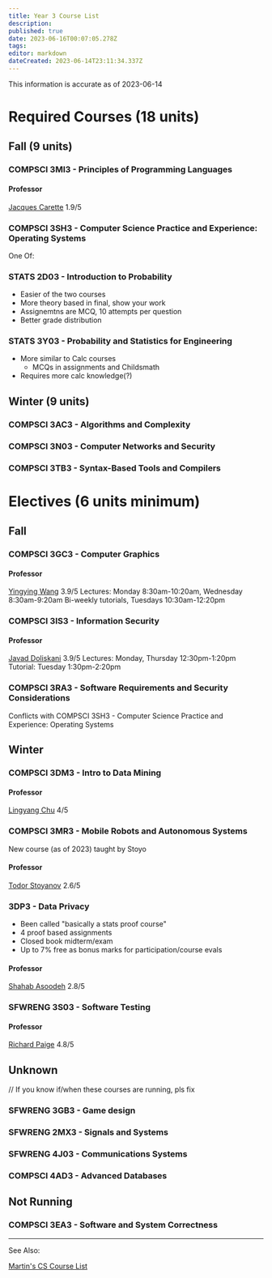 ```yaml
---
title: Year 3 Course List
description: 
published: true
date: 2023-06-16T00:07:05.278Z
tags: 
editor: markdown
dateCreated: 2023-06-14T23:11:34.337Z
---
```


This information is accurate as of 2023-06-14

# Required Courses (18 units)
## Fall (9 units)
### COMPSCI 3MI3 - Principles of Programming Languages
#### Professor
[Jacques Carette](/professors/jacques-carette)
1.9/5
### COMPSCI 3SH3 - Computer Science Practice and Experience: Operating Systems

One Of:
### STATS 2D03 - Introduction to Probability
- Easier of the two courses
- More theory based in final, show your work
- Assignemtns are MCQ, 10 attempts per question
- Better grade distribution

### STATS 3Y03 - Probability and Statistics for Engineering
- More similar to Calc courses
	- MCQs in assignments and Childsmath
- Requires more calc knowledge(?)

## Winter (9 units)
### COMPSCI 3AC3 - Algorithms and Complexity

### COMPSCI 3N03 - Computer Networks and Security

### COMPSCI 3TB3 - Syntax-Based Tools and Compilers

# Electives (6 units minimum)
## Fall
### COMPSCI 3GC3 - Computer Graphics
#### Professor
[Yingying Wang](/professors/yingying-wang)
3.9/5
Lectures: Monday 8:30am-10:20am, Wednesday 8:30am-9:20am
Bi-weekly tutorials, Tuesdays 10:30am-12:20pm
### COMPSCI 3IS3 - Information Security
#### Professor
[Javad Doliskani](/professors/javad-doliskani)
3.9/5
Lectures: Monday, Thursday 12:30pm-1:20pm
Tutorial: Tuesday 1:30pm-2:20pm
### COMPSCI 3RA3 - Software Requirements and Security Considerations
Conflicts with COMPSCI 3SH3 - Computer Science Practice and Experience: Operating Systems

## Winter
### COMPSCI 3DM3 - Intro to Data Mining
#### Professor
[Lingyang Chu](/professors/lingyang-chu)
4/5

### COMPSCI 3MR3 - Mobile Robots and Autonomous Systems
New course (as of 2023) taught by Stoyo

#### Professor
[Todor Stoyanov](/professors/todor-stoyanov)
2.6/5

### 3DP3 - Data Privacy
- Been called "basically a stats proof course"
- 4 proof based assignments
- Closed book midterm/exam
- Up to 7% free as bonus marks for participation/course evals

#### Professor
[Shahab Asoodeh](/professors/shahab-asoodeh)
2.8/5

### SFWRENG 3S03 - Software Testing
#### Professor
[Richard Paige](/professors/richard-paige)
4.8/5

## Unknown
// If you know if/when these courses are running, pls fix

### SFWRENG 3GB3 - Game design

### SFWRENG 2MX3 - Signals and Systems

### SFWRENG 4J03 - Communications Systems

### COMPSCI 4AD3 - Advanced Databases

## Not Running

### COMPSCI 3EA3 - Software and System Correctness

---


See Also:

[Martin's CS Course List](https://docs.google.com/spreadsheets/d/1VupEzqyxXsUQ3iYPi5JaEXI7KYYdY0jHCWrsGPcSgd4/edit?usp=sharing)